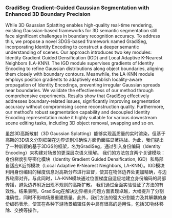 ### GradiSeg: Gradient-Guided Gaussian Segmentation with Enhanced 3D Boundary Precision

While 3D Gaussian Splatting enables high-quality real-time rendering, existing Gaussian-based frameworks for 3D semantic segmentation still face significant challenges in boundary recognition accuracy. To address this, we propose a novel 3DGS-based framework named GradiSeg, incorporating Identity Encoding to construct a deeper semantic understanding of scenes. Our approach introduces two key modules: Identity Gradient Guided Densification (IGD) and Local Adaptive K-Nearest Neighbors (LA-KNN). The IGD module supervises gradients of Identity Encoding to refine Gaussian distributions along object boundaries, aligning them closely with boundary contours. Meanwhile, the LA-KNN module employs position gradients to adaptively establish locality-aware propagation of Identity Encodings, preventing irregular Gaussian spreads near boundaries. We validate the effectiveness of our method through comprehensive experiments. Results show that GradiSeg effectively addresses boundary-related issues, significantly improving segmentation accuracy without compromising scene reconstruction quality. Furthermore, our method's robust segmentation capability and decoupled Identity Encoding representation make it highly suitable for various downstream scene editing tasks, including 3D object removal, swapping and so on.

虽然3D高斯散射（3D Gaussian Splatting）能够实现高质量的实时渲染，但基于高斯的3D语义分割框架在边界识别准确性方面仍面临显著挑战。为此，我们提出了一种新颖的基于3DGS的框架，名为GradiSeg，通过引入身份编码（Identity Encoding）来构建对场景的更深层次语义理解。
我们的方法包含两个关键模块：身份梯度引导密化模块（Identity Gradient Guided Densification, IGD）和局部自适应K近邻模块（Local Adaptive K-Nearest Neighbors, LA-KNN）。IGD模块利用身份编码的梯度信息对高斯分布进行监督，使其在物体边界处更加精确，与边界轮廓对齐。与此同时，LA-KNN模块通过位置梯度自适应地建立身份编码的局部传播，避免边界附近出现不规则的高斯扩散。
我们通过全面实验验证了方法的有效性。结果表明，GradiSeg在解决边界相关问题方面表现卓越，大幅提升了分割准确性，同时不影响场景重建质量。此外，我们方法的强大分割能力及其解耦的身份编码表示，使其在各种下游场景编辑任务中具有很高的适用性，包括3D物体移除、交换等操作。
